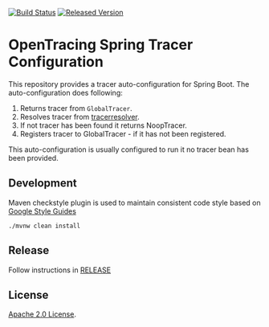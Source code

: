 [![Build Status][ci-img]][ci] [![Released Version][maven-img]][maven]

# OpenTracing Spring Tracer Configuration
This repository provides a tracer auto-configuration for Spring Boot.
The auto-configuration does following:

1. Returns tracer from `GlobalTracer`.
2. Resolves tracer from [tracerresolver](https://github.com/opentracing-contrib/java-tracerresolver).
3. If not tracer has been found it returns NoopTracer.
4. Registers tracer to GlobalTracer - if it has not been registered.

This auto-configuration is usually configured to run it no tracer bean has been provided.


## Development
Maven checkstyle plugin is used to maintain consistent code style based on [Google Style Guides](https://github.com/google/styleguide)

```shell
./mvnw clean install
```

## Release
Follow instructions in [RELEASE](RELEASE.md)

   [ci-img]: https://travis-ci.org/opentracing-contrib/java-spring-tracer-configuration.svg?branch=master
   [ci]: https://travis-ci.org/opentracing-contrib/java-spring-tracer-configuration
   [maven-img]: https://img.shields.io/maven-central/v/io.opentracing.contrib/java-spring-tracer-configuration.svg?maxAge=2592000
   [maven]: http://search.maven.org/#search%7Cga%7C1%7Cjava-spring-tracer-configuration

## License

[Apache 2.0 License](./LICENSE).
